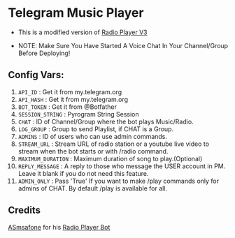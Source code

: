 # Telegram Music Player

- This is a modified version of [Radio Player V3](https://github.com/AsmSafone/RadioPlayerV3)

- NOTE: Make Sure You Have Started A Voice Chat In Your Channel/Group Before Deploying!

## Config Vars:
1. `API_ID` : Get it from my.telegram.org
2. `API_HASH` : Get it from my.telegram.org
3. `BOT_TOKEN` : Get it from @Botfather
4. `SESSION_STRING` : Pyrogram String Session
5. `CHAT` : ID of Channel/Group where the bot plays Music/Radio.
6. `LOG_GROUP` : Group to send Playlist, if CHAT is a Group.
7. `ADMINS` : ID of users who can use admin commands.
8. `STREAM_URL` : Stream URL of radio station or a youtube live video to stream when the bot starts or with /radio command.
9. `MAXIMUM_DURATION` : Maximum duration of song to play.(Optional)
10. `REPLY_MESSAGE` : A reply to those who message the USER account in PM. Leave it blank if you do not need this feature.
11. `ADMIN_ONLY` : Pass 'True' If you want to make /play commands only for admins of CHAT. By default /play is available for all.

## Credits

[ASmsafone](https://github.com/AsmSafone/) for his [Radio Player Bot](https://github.com/AsmSafone/RadioPlayerV3) 

